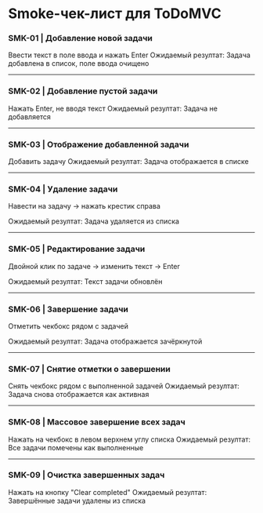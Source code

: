 
# Smoke-чек-лист для ToDoMVC


### SMK-01 | Добавление новой задачи 
Ввести текст в поле ввода и нажать Enter
Ожидаемый резултат: Задача добавлена в список, поле ввода очищено

---

### SMK-02 | Добавление пустой задачи
Нажать Enter, не вводя текст
Ожидаемый резултат: Задача не добавляется

---
### SMK-03 | Отображение добавленной задачи
Добавить задачу
Ожидаемый резултат: 	Задача отображается в списке

---
### SMK-04 | Удаление задачи
Навести на задачу → нажать крестик справа
   
Ожидаемый резултат: 	Задача удаляется из списка

---
### SMK-05 | Редактирование задачи
Двойной клик по задаче → изменить текст → Enter
      
Ожидаемый резултат: Текст задачи обновлён

---
### SMK-06 | Завершение задачи
Отметить чекбокс рядом с задачей
   
Ожидаемый резултат: Задача отображается зачёркнутой

---
### SMK-07 | Снятие отметки о завершении
Снять чекбокс рядом с выполненной задачей
Ожидаемый резултат: Задача снова отображается как активная

---
### SMK-08 | Массовое завершение всех задач
Нажать на чекбокс в левом верхнем углу списка
Ожидаемый резултат: Все задачи помечены как выполненные

---
### SMK-09 | Очистка завершенных задач
Нажать на кнопку "Clear completed"
Ожидаемый резултат: Завершённые задачи удалены из списка
